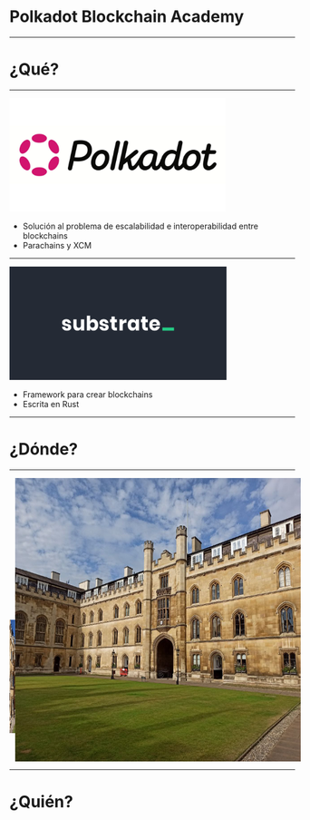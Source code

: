 <!-- .slide: data-background="./theme/intro.png" -->

# Polkadot Blockchain Academy

---

<!-- .slide: data-background="./theme/subsection_pink.jpg" -->

# ¿Qué?

----

<!-- .slide: data-background="./theme/blank_with_logo_pink.png" -->

<img src="./assets/polkadot_logo.jpg" height="200">

- Solución al problema de escalabilidad e interoperabilidad entre blockchains
- Parachains y XCM

----

<!-- .slide: data-background="./theme/blank_with_logo_pink.png" -->

<img src="./assets/substrate_logo.png" height="200">

- Framework para crear blockchains
- Escrita en Rust

---

<!-- .slide: data-background="./theme/subsection_pink.jpg" -->

# ¿Dónde?

----

<!-- .slide: data-background="./theme/blank_with_logo_pink.png" -->

<div style="display: flex;">
  <div style="display: flex; flex-direction: column; justify-content: center;">
    <img src="./assets/corpus_christi_college.jpg" height="200" style="margin-right: 10px;">
    <img src="./assets/corpus_christi_dorm.jpg" height="200">
  </div>
  <img src="./assets/corpus_christi_better.jpg" height="500">
</div>

---

<!-- .slide: data-background="./theme/subsection_pink.jpg" -->

# ¿Quién?


